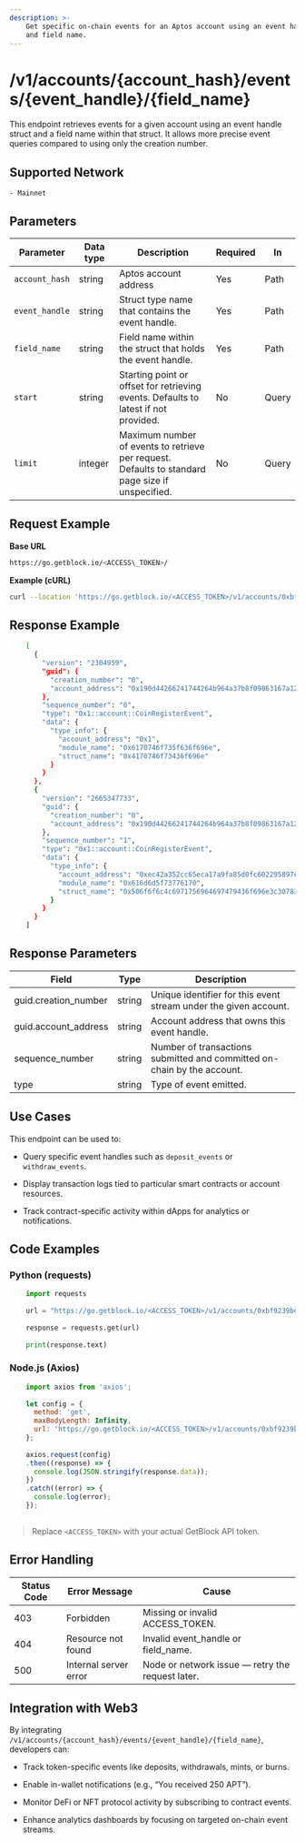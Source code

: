 ```yaml
---
description: >-
    Get specific on-chain events for an Aptos account using an event handle 
    and field name.
---
```

    
  # /v1/accounts/{account_hash}/events/{event_handle}/{field_name}
    
 This endpoint retrieves events for a given account using an event handle struct and a field name within that struct. It allows more precise event queries compared to using only the creation number.
    
  
  ## Supported Network
    - Mainnet
    
  ## Parameters
    
  | Parameter      | Data type | Description                                                                                       | Required | In    |
  |----------------|-----------|---------------------------------------------------------------------------------------------------|----------|-------|
  | `account_hash` | string    | Aptos account address                                                                             | Yes      | Path  |
  | `event_handle` | string    | Struct type name that contains the event handle.                                                  | Yes      | Path  |
  | `field_name`   | string    | Field name within the struct that holds the event handle.                                         | Yes      | Path  |
  | `start`        | string    | Starting point or offset for retrieving events. Defaults to latest if not provided.               | No       | Query |
  | `limit`        | integer   | Maximum number of events to retrieve per request. Defaults to standard page size if unspecified.  | No       | Query |
    
    
## Request Example
    
**Base URL**
    
```bash
https://go.getblock.io/<ACCESS\_TOKEN>/
```
    
**Example (cURL)**
  ```bash
curl --location 'https://go.getblock.io/<ACCESS_TOKEN>/v1/accounts/0xbf9239be9eb7e7a3d8e4c1f36083464fd47e6bd1f82a43b7c0f7ee958705a52f/events/0x1::account::Account/coin_register_events'
 ```   

## Response Example

```bash
    [
      {
        "version": "2304959",
        "guid": {
          "creation_number": "0",
          "account_address": "0x190d44266241744264b964a37b8f09863167a12d3e70cda39376cfb4e3561e12"
        },
        "sequence_number": "0",
        "type": "0x1::account::CoinRegisterEvent",
        "data": {
          "type_info": {
            "account_address": "0x1",
            "module_name": "0x6170746f735f636f696e",
            "struct_name": "0x4170746f73436f696e"
          }
        }
      },
      {
        "version": "2665347733",
        "guid": {
          "creation_number": "0",
          "account_address": "0x190d44266241744264b964a37b8f09863167a12d3e70cda39376cfb4e3561e12"
        },
        "sequence_number": "1",
        "type": "0x1::account::CoinRegisterEvent",
        "data": {
          "type_info": {
            "account_address": "0xec42a352cc65eca17a9fa85d0fc602295897ed6b8b8af6a6c79ef490eb8f9eba",
            "module_name": "0x616d6d5f73776170",
            "struct_name": "0x506f6f6c4c6971756964697479436f696e3c3078313a3a6170746f735f636f696e3a3a4170746f73436f696e2c203078663232626564653233376130376531323162353664393161343931656237626364666431663539303739323661396535383333386639363461303162313766613a3a61737365743a3a555344543e"
          }
        }
      }
    ]
```  
## Response Parameters

| Field | Type | Description |
| --- | --- | --- |
| guid.creation_number | string | Unique identifier for this event stream under the given account. |
| guid.account_address | string | Account address that owns this event handle. |
| sequence_number | string | Number of transactions submitted and committed on-chain by the account. |
| type | string | Type of event emitted. |


## Use Cases

This endpoint can be used to:

*   Query specific event handles such as `deposit_events` or `withdraw_events`.
    
*   Display transaction logs tied to particular smart contracts or account resources.
    
*   Track contract-specific activity within dApps for analytics or notifications.
    

  ## Code Examples

### Python (requests)

```python
    import requests
    
    url = "https://go.getblock.io/<ACCESS_TOKEN>/v1/accounts/0xbf9239be9eb7e7a3d8e4c1f36083464fd47e6bd1f82a43b7c0f7ee958705a52f/events/0x1::account::Account/coin_register_events"
    
    response = requests.get(url)
    
    print(response.text)
``` 
### Node.js (Axios)

```js
    import axios from 'axios';
    
    let config = {
      method: 'get',
      maxBodyLength: Infinity,
      url: 'https://go.getblock.io/<ACCESS_TOKEN>/v1/accounts/0xbf9239be9eb7e7a3d8e4c1f36083464fd47e6bd1f82a43b7c0f7ee958705a52f/events/0x1::account::Account/coin_register_events'
    };
    
    axios.request(config)
    .then((response) => {
      console.log(JSON.stringify(response.data));
    })
    .catch((error) => {
      console.log(error);
    });
    
```
> Replace `<ACCESS_TOKEN>` with your actual GetBlock API token.
## Error Handling

| Status Code | Error Message | Cause |
| --- | --- | --- |
| 403 | Forbidden | Missing or invalid ACCESS_TOKEN. |
| 404 | Resource not found | Invalid event_handle or field_name. |
| 500 | Internal server error | Node or network issue — retry the request later. |


## Integration with Web3

By integrating `/v1/accounts/{account_hash}/events/{event_handle}/{field_name}`, developers can:

*   Track token-specific events like deposits, withdrawals, mints, or burns.
    
*   Enable in-wallet notifications (e.g., “You received 250 APT”).
    
*   Monitor DeFi or NFT protocol activity by subscribing to contract events.
    
*   Enhance analytics dashboards by focusing on targeted on-chain event streams.
